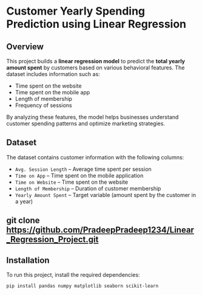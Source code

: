 # Customer Yearly Spending Prediction using Linear Regression

## Overview
This project builds a **linear regression model** to predict the **total yearly amount spent** by customers based on various behavioral features. The dataset includes information such as:
- Time spent on the website
- Time spent on the mobile app
- Length of membership
- Frequency of sessions

By analyzing these features, the model helps businesses understand customer spending patterns and optimize marketing strategies.

## Dataset
The dataset contains customer information with the following columns:
- `Avg. Session Length` – Average time spent per session
- `Time on App` – Time spent on the mobile application
- `Time on Website` – Time spent on the website
- `Length of Membership` – Duration of customer membership
- `Yearly Amount Spent` – Target variable (amount spent by the customer in a year)

## git clone https://github.com/PradeepPradeep1234/Linear_Regression_Project.git

## Installation
To run this project, install the required dependencies:

```bash
pip install pandas numpy matplotlib seaborn scikit-learn